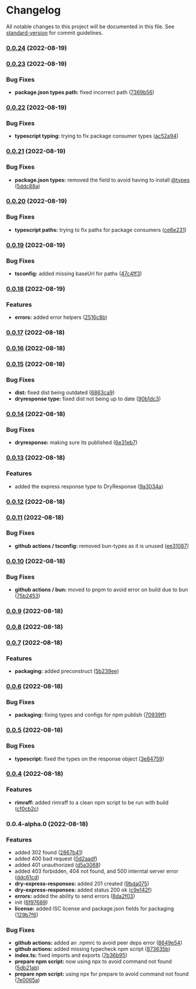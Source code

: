# Changelog

All notable changes to this project will be documented in this file. See [standard-version](https://github.com/conventional-changelog/standard-version) for commit guidelines.

### [0.0.24](https://github.com/Omri-Levy/dry-express-responses/compare/v0.0.23...v0.0.24) (2022-08-19)

### [0.0.23](https://github.com/Omri-Levy/dry-express-responses/compare/v0.0.22...v0.0.23) (2022-08-19)


### Bug Fixes

* **package.json types path:** fixed incorrect path ([7369b56](https://github.com/Omri-Levy/dry-express-responses/commit/7369b566394ce4aed937a3c98d3114baf421b32c))

### [0.0.22](https://github.com/Omri-Levy/dry-express-responses/compare/v0.0.21...v0.0.22) (2022-08-19)


### Bug Fixes

* **typescript typing:** trying to fix package consumer types ([ac52a94](https://github.com/Omri-Levy/dry-express-responses/commit/ac52a9445bd9ec8a6886f714b783ba0d778af639))

### [0.0.21](https://github.com/Omri-Levy/dry-express-responses/compare/v0.0.20...v0.0.21) (2022-08-19)


### Bug Fixes

* **package.json types:** removed the field to avoid having to install [@types](https://github.com/types) ([5ddc88a](https://github.com/Omri-Levy/dry-express-responses/commit/5ddc88a18d41c7905260e03e9b69c3026a017a96))

### [0.0.20](https://github.com/Omri-Levy/dry-express-responses/compare/v0.0.19...v0.0.20) (2022-08-19)


### Bug Fixes

* **typescript paths:** trying to fix paths for package consumers ([ce6e231](https://github.com/Omri-Levy/dry-express-responses/commit/ce6e231352e04d08309bf13175cfba45a416dd85))

### [0.0.19](https://github.com/Omri-Levy/dry-express-responses/compare/v0.0.18...v0.0.19) (2022-08-19)


### Bug Fixes

* **tsconfig:** added missing baseUrl for paths ([47c4ff3](https://github.com/Omri-Levy/dry-express-responses/commit/47c4ff35c7e0c09b79a72414c7b8a01d94c6a502))

### [0.0.18](https://github.com/Omri-Levy/dry-express-responses/compare/v0.0.17...v0.0.18) (2022-08-19)


### Features

* **errors:** added error helpers ([2516c8b](https://github.com/Omri-Levy/dry-express-responses/commit/2516c8b5ea23738150772231e8be5ac0e15ac6d9))

### [0.0.17](https://github.com/Omri-Levy/dry-express-responses/compare/v0.0.16...v0.0.17) (2022-08-18)

### [0.0.16](https://github.com/Omri-Levy/dry-express-responses/compare/v0.0.15...v0.0.16) (2022-08-18)

### [0.0.15](https://github.com/Omri-Levy/dry-express-responses/compare/v0.0.14...v0.0.15) (2022-08-18)


### Bug Fixes

* **dist:** fixed dist being outdated ([6863ca9](https://github.com/Omri-Levy/dry-express-responses/commit/6863ca9668ae11c696fdc4cce81c892112cd793d))
* **dryresponse type:** fixed dist not being up to date ([90b1dc3](https://github.com/Omri-Levy/dry-express-responses/commit/90b1dc3a615712c132c58e3f51c14ea7cfabbd9b))

### [0.0.14](https://github.com/Omri-Levy/dry-express-responses/compare/v0.0.13...v0.0.14) (2022-08-18)


### Bug Fixes

* **dryresponse:** making sure its published ([6e31eb7](https://github.com/Omri-Levy/dry-express-responses/commit/6e31eb7cddbe491ddc1a3d4efcc82f67d462ad0a))

### [0.0.13](https://github.com/Omri-Levy/dry-express-responses/compare/v0.0.12...v0.0.13) (2022-08-18)


### Features

* added the express response type to DryResponse ([9a3034a](https://github.com/Omri-Levy/dry-express-responses/commit/9a3034aa8c4d7950af0697438c85b940853e40c6))

### [0.0.12](https://github.com/Omri-Levy/dry-express-responses/compare/v0.0.11...v0.0.12) (2022-08-18)

### [0.0.11](https://github.com/Omri-Levy/dry-express-responses/compare/v0.0.10...v0.0.11) (2022-08-18)


### Bug Fixes

* **github actions / tsconfig:** removed bun-types as it is unused ([ee31087](https://github.com/Omri-Levy/dry-express-responses/commit/ee3108728eeefd4d0edff431d917d4da42b52493))

### [0.0.10](https://github.com/Omri-Levy/dry-express-responses/compare/v0.0.9...v0.0.10) (2022-08-18)


### Bug Fixes

* **github actions / bun:** moved to pnpm to avoid error on build due to bun ([75b2453](https://github.com/Omri-Levy/dry-express-responses/commit/75b2453d9d286dd0510993d0e1275d699c86010d))

### [0.0.9](https://github.com/Omri-Levy/dry-express-responses/compare/v0.0.8...v0.0.9) (2022-08-18)

### [0.0.8](https://github.com/Omri-Levy/dry-express-responses/compare/v0.0.7...v0.0.8) (2022-08-18)

### [0.0.7](https://github.com/Omri-Levy/dry-express-responses/compare/v0.0.6...v0.0.7) (2022-08-18)


### Features

* **packaging:** added preconstruct ([5b239ee](https://github.com/Omri-Levy/dry-express-responses/commit/5b239ee29bb66bc43467f4fc8b6c2eae12b19d4a))

### [0.0.6](https://github.com/Omri-Levy/dry-express-responses/compare/v0.0.5...v0.0.6) (2022-08-18)


### Bug Fixes

* **packaging:** fixing types and configs for npm publish ([70939ff](https://github.com/Omri-Levy/dry-express-responses/commit/70939ff90b187d6ea1c0795f4cec729624ba2ec4))

### [0.0.5](https://github.com/Omri-Levy/dry-express-responses/compare/v0.0.4...v0.0.5) (2022-08-18)


### Bug Fixes

* **typescript:** fixed the types on the response object ([3e84759](https://github.com/Omri-Levy/dry-express-responses/commit/3e84759201421a6f86fc01a77a1b519df27f9a6c))

### [0.0.4](https://github.com/Omri-Levy/dry-express-responses/compare/v0.0.4-alpha.0...v0.0.4) (2022-08-18)


### Features

* **rimraff:** added rimraff to a clean npm script to be run with build ([cf0cb2c](https://github.com/Omri-Levy/dry-express-responses/commit/cf0cb2c08a7bfc7831d168257c0057592563448c))

### 0.0.4-alpha.0 (2022-08-18)


### Features

* added 302 found ([2867b41](https://github.com/Omri-Levy/dry-express-responses/commit/2867b41df94a5c94f15fb56e5ddea23e9cb82c4c))
* added 400 bad request ([0d2aadf](https://github.com/Omri-Levy/dry-express-responses/commit/0d2aadfded89a0e5678e3e9196cd797b69298b6c))
* added 401 unauthorized ([d5a3068](https://github.com/Omri-Levy/dry-express-responses/commit/d5a3068f808a745a639269dab5ed844912ba569f))
* added 403 forbidden, 404 not found, and 500 interntal server error ([ddc61cd](https://github.com/Omri-Levy/dry-express-responses/commit/ddc61cda243cfbf20446e947741f55250ff1745d))
* **dry-express-responses:** added 201 created ([9bda075](https://github.com/Omri-Levy/dry-express-responses/commit/9bda075980f1ab16230d7b1d5324c4381b9c635e))
* **dry-express-responses:** added status 200 ok ([c9e142f](https://github.com/Omri-Levy/dry-express-responses/commit/c9e142f1f63af993f74bf5b1a1eee8589207acaf))
* **errors:** added the ability to send errors ([8da2f03](https://github.com/Omri-Levy/dry-express-responses/commit/8da2f039a1aa1fd502b3ab3f0a7eae374f211f0b))
* init ([6f97689](https://github.com/Omri-Levy/dry-express-responses/commit/6f976895e808113a802be0d4c35401f0aed4ea74))
* **license:** added ISC license and package.json fields for packaging ([129b7f6](https://github.com/Omri-Levy/dry-express-responses/commit/129b7f6c2560d3ccb2a4d66923cfd3c65fbcf4e7))


### Bug Fixes

* **github actions:** added an .npmrc to avoid peer deps error ([8649e54](https://github.com/Omri-Levy/dry-express-responses/commit/8649e546b561a8cf2b17691f83ec4cce11262358))
* **github actions:** added missing typecheck npm script ([873635b](https://github.com/Omri-Levy/dry-express-responses/commit/873635bc14a5a892db3a00cd824dd6a65f9b2080))
* **index.ts:** fixed imports and exports ([7b36b95](https://github.com/Omri-Levy/dry-express-responses/commit/7b36b95a1b270f7abeea5e16748381e4e28a7800))
* **prepare npm script:** now using npx to avoid command not found ([5db21ab](https://github.com/Omri-Levy/dry-express-responses/commit/5db21ab8419756218cd3a896adb8b9bb52662952))
* **prepare npm script:** using npx for prepare to avoid command not found ([7e0065a](https://github.com/Omri-Levy/dry-express-responses/commit/7e0065aa286b499d9bcea6be0f99c0f475d075f1))
